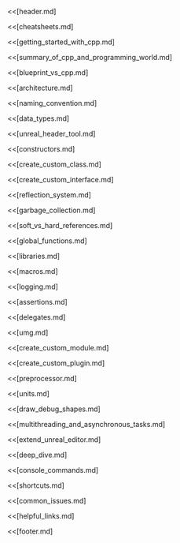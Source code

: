 <<[header.md]

<<[cheatsheets.md]

<<[getting_started_with_cpp.md]

<<[summary_of_cpp_and_programming_world.md]

<<[blueprint_vs_cpp.md]

<<[architecture.md]

<<[naming_convention.md]

<<[data_types.md]

<<[unreal_header_tool.md]

<<[constructors.md]

<<[create_custom_class.md]

<<[create_custom_interface.md]

<<[reflection_system.md]

<<[garbage_collection.md]

<<[soft_vs_hard_references.md]

<<[global_functions.md]

<<[libraries.md]

<<[macros.md]

<<[logging.md]

<<[assertions.md]

<<[delegates.md]

<<[umg.md]

<<[create_custom_module.md]

<<[create_custom_plugin.md]

<<[preprocessor.md]

<<[units.md]

<<[draw_debug_shapes.md]

<<[multithreading_and_asynchronous_tasks.md]

<<[extend_unreal_editor.md]

<<[deep_dive.md]

<<[console_commands.md]

<<[shortcuts.md]

<<[common_issues.md]

<<[helpful_links.md]

<<[footer.md]
